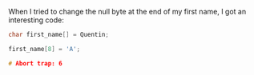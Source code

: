 When I tried to change the null byte at the end of my first name, I got an interesting code:

```c
char first_name[] = Quentin;

first_name[8] = 'A';

# Abort trap: 6
```